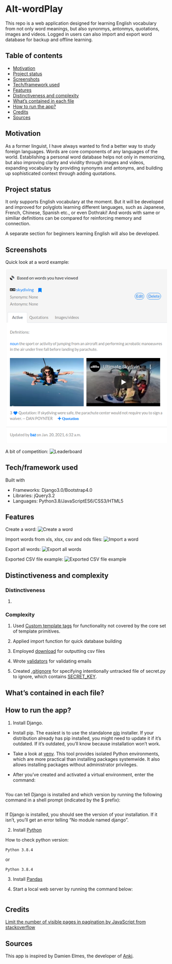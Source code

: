 # Alt-wordPlay

This repo is a web application designed for learning English vocabulary from not only word meanings, but also synonmys, antonmys, quotations, images and videos. Logged in users can also import and export word database for backup and offline learning.

## Table of contents

- [Motivation](#motivation)
- [Project status](#project-status)
- [Screenshots](#screenshots)
- [Tech/framework used](#tech/framework-used)
- [Features](#features)
- [Distinctiveness and complexity](#Distinctiveness-and-complexity)
- [What’s contained in each file](#What’s-contained-in-each-file)
- [How to run the app?](#how-to-run-the-app?)
- [Credits](#credits)
- [Sources](#sources)

## Motivation

As a former linguist, I have always wanted to find a better way to study foreign languages. Words are core components of any languages of the world. Establishing a personal word database helps not only in memorizing, but also improving clarity and vividity through images and videos, expanding vocabulary by providing synonyms and antonyms, and building up sophisticated context through adding quotations.

## Project status

It only supports English vocabulary at the moment. But it will be developed and improved for polyglots learning different languages, such as Japanese, French, Chinese, Spanish etc., or even Dothraki! And words with same or similiar definitions can be compared for reinforcing memory and connection.

A separate section for beginners learning English will also be developed.

## Screenshots

Quick look at a word example:

![Word example](https://github.com/michelle2014/wordPlay-website/blob/master/wordPlay/static/word_example.png "Word example")

A bit of competition:
![Leaderboard](https://github.com/michelle2014/wordPlay-website/tree/master/wordPlay/static/leaderboard_example.png "Leaderboard")

## Tech/framework used

Built with

- Frameworks: Django3.0/Bootstrap4.0
- Libraries: jQuery3.2
- Languages: Python3.8/JavaScriptES6/CSS3/HTML5

## Features

Create a word:
![Create a word](https://github.com/michelle2014/wordPlay-website/tree/master/wordPlay/static/create_example.png "Create a word")

Import words from xls, xlsx, csv and ods files:
![Import a word](https://github.com/michelle2014/wordPlay-website/tree/master/wordPlay/static/import_example.png "Import words")

Export all words:
![Export all words](https://github.com/michelle2014/wordPlay-website/tree/master/wordPlay/static/export_example.png "Export all words")

Exported CSV file example:
![Exported CSV file example](https://github.com/michelle2014/wordPlay-website/tree/master/wordPlay/static/csv_open_example.png "Exported CSV file example")

## Distinctiveness and complexity

### Distinctiveness

1.

### Complexity

1. Used [Custom template tags](https://docs.djangoproject.com/en/3.1/howto/custom-template-tags/) for functionality not covered by the core set of template primitives.

2. Applied import function for quick database building

3. Employed [download](https://docs.djangoproject.com/en/3.1/howto/outputting-csv/) for outputting csv files

4. Wrote [validators](https://docs.djangoproject.com/en/3.1/ref/validators/) for validating emails

5. Created [.gitignore](https://git-scm.com/docs/gitignore) for specifying intentionally untracked file of secret.py to ignore, which contains [SECRET_KEY](https://docs.djangoproject.com/en/3.1/ref/settings/).

## What’s contained in each file?

## How to run the app?

1. Install Django.

- Install pip. The easiest is to use the standalone [pip](https://pip.pypa.io/en/latest/installing/#installing-with-get-pip-py) installer. If your distribution already has pip installed, you might need to update it if it’s outdated. If it’s outdated, you’ll know because installation won’t work.

- Take a look at [venv](https://docs.python.org/3/tutorial/venv.html). This tool provides isolated Python environments, which are more practical than installing packages systemwide. It also allows installing packages without administrator privileges.

- After you’ve created and activated a virtual environment, enter the command:

```$ python -m pip install Django

```

You can tell Django is installed and which version by running the following command in a shell prompt (indicated by the $ prefix):

```$ python -m django --version

```

If Django is installed, you should see the version of your installation. If it isn’t, you’ll get an error telling “No module named django”.

2. Install [Python](https://www.python.org/getit/)

How to check python version:

```C:> python -V
Python 3.8.4
```

or

```C:> python -version
Python 3.8.4
```

3. Install [Pandas](https://pandas.pydata.org/pandas-docs/stable/getting_started/install.html)

4. Start a local web server by running the command below:

```python manage.py runserver

```

## Credits

[Limit the number of visible pages in pagination by JavaScript from stackoverflow](https://stackoverflow.com/questions/46382109/limit-the-number-of-visible-pages-in-pagination)

## Sources

This app is inspired by Damien Elmes, the developer of [Anki](https://apps.ankiweb.net/).
